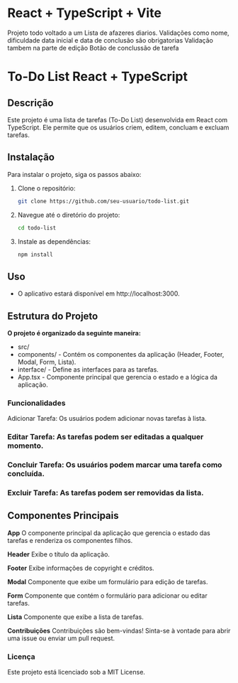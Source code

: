 # React + TypeScript + Vite
Projeto todo voltado a um Lista de afazeres diarios.
Validações como nome, dificuldade data inicial e data de conclusão são obrigatorias
Validação tambem na parte de edição
Botão de conclussão de tarefa

# To-Do List React + TypeScript

## **Descrição**

Este projeto é uma lista de tarefas (To-Do List) desenvolvida em React com TypeScript. Ele permite que os usuários criem, editem, concluam e excluam tarefas.

## **Instalação**

Para instalar o projeto, siga os passos abaixo:

1. Clone o repositório:
   ```bash
   git clone https://github.com/seu-usuario/todo-list.git
2. Navegue até o diretório do projeto:
   ```bash
   cd todo-list
3. Instale as dependências:
    ```bash
    npm install
## Uso

- O aplicativo estará disponível em http://localhost:3000.

## Estrutura do Projeto
**O projeto é organizado da seguinte maneira:**

- src/
- components/ - Contém os componentes da aplicação (Header, Footer, Modal, Form, Lista).
- interface/ - Define as interfaces para as tarefas.
- App.tsx - Componente principal que gerencia o estado e a lógica da aplicação.
### Funcionalidades
Adicionar Tarefa: Os usuários podem adicionar novas tarefas à lista.

### Editar Tarefa: As tarefas podem ser editadas a qualquer momento.

### Concluir Tarefa: Os usuários podem marcar uma tarefa como concluída.

### Excluir Tarefa: As tarefas podem ser removidas da lista.

## Componentes Principais
**App**
O componente principal da aplicação que gerencia o estado das tarefas e renderiza os componentes filhos.

**Header**
Exibe o título da aplicação.

**Footer**
Exibe informações de copyright e créditos.

**Modal**
Componente que exibe um formulário para edição de tarefas.

**Form**
Componente que contém o formulário para adicionar ou editar tarefas.

**Lista**
Componente que exibe a lista de tarefas.

**Contribuições**
Contribuições são bem-vindas! Sinta-se à vontade para abrir uma issue ou enviar um pull request.

### Licença
Este projeto está licenciado sob a MIT License.
